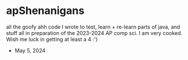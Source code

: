 # apShenanigans

all the goofy ahh code I wrote to test, learn + re-learn parts of java, and stuff all in preparation of the 2023-2024 AP comp sci. I am very cooked. 
Wish me luck in getting at least a 4 :') 

- May 5, 2024
